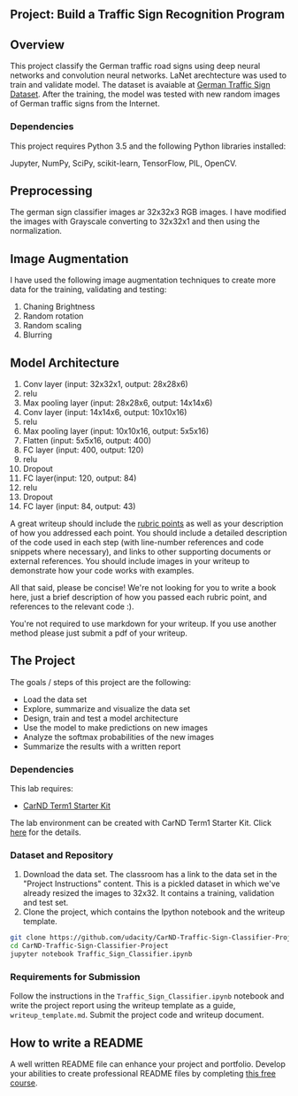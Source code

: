 ## Project: Build a Traffic Sign Recognition Program

Overview
---
This project classify the German traffic road signs using deep neural networks and convolution neural networks. LaNet arechtecture was used to train and validate model. The dataset is avaiable at [German Traffic Sign Dataset](http://benchmark.ini.rub.de/?section=gtsrb&subsection=dataset). After the training, the model was tested with new random images of German traffic signs from the Internet.

### Dependencies
This project requires Python 3.5 and the following Python libraries installed:

Jupyter,
NumPy,
SciPy,
scikit-learn,
TensorFlow,
PIL,
OpenCV.

Preprocessing
---
The german sign classifier images ar 32x32x3 RGB images. I have modified the images with Grayscale converting to 32x32x1 and then using the normalization.

Image Augmentation
---
I have used the following image augmentation techniques to create more data for the training, validating and testing:
1. Chaning Brightness
2. Random rotation
3. Random scaling
4. Blurring

Model Architecture
---
1. Conv layer (input: 32x32x1, output: 28x28x6)
2. relu
3. Max pooling layer (input: 28x28x6, output: 14x14x6)
4. Conv layer (input: 14x14x6, output: 10x10x16)
5. relu
6. Max pooling layer (input: 10x10x16, output: 5x5x16)
7. Flatten (input: 5x5x16, output: 400)
8. FC layer (input: 400, output: 120)
9. relu
10. Dropout
11. FC layer(input: 120, output: 84)
12. relu
13. Dropout
14. FC layer (input: 84, output: 43)


A great writeup should include the [rubric points](https://review.udacity.com/#!/rubrics/481/view) as well as your description of how you addressed each point.  You should include a detailed description of the code used in each step (with line-number references and code snippets where necessary), and links to other supporting documents or external references.  You should include images in your writeup to demonstrate how your code works with examples.  

All that said, please be concise!  We're not looking for you to write a book here, just a brief description of how you passed each rubric point, and references to the relevant code :). 

You're not required to use markdown for your writeup.  If you use another method please just submit a pdf of your writeup.

The Project
---
The goals / steps of this project are the following:
* Load the data set
* Explore, summarize and visualize the data set
* Design, train and test a model architecture
* Use the model to make predictions on new images
* Analyze the softmax probabilities of the new images
* Summarize the results with a written report

### Dependencies
This lab requires:

* [CarND Term1 Starter Kit](https://github.com/udacity/CarND-Term1-Starter-Kit)

The lab environment can be created with CarND Term1 Starter Kit. Click [here](https://github.com/udacity/CarND-Term1-Starter-Kit/blob/master/README.md) for the details.

### Dataset and Repository

1. Download the data set. The classroom has a link to the data set in the "Project Instructions" content. This is a pickled dataset in which we've already resized the images to 32x32. It contains a training, validation and test set.
2. Clone the project, which contains the Ipython notebook and the writeup template.
```sh
git clone https://github.com/udacity/CarND-Traffic-Sign-Classifier-Project
cd CarND-Traffic-Sign-Classifier-Project
jupyter notebook Traffic_Sign_Classifier.ipynb
```

### Requirements for Submission
Follow the instructions in the `Traffic_Sign_Classifier.ipynb` notebook and write the project report using the writeup template as a guide, `writeup_template.md`. Submit the project code and writeup document.

## How to write a README
A well written README file can enhance your project and portfolio.  Develop your abilities to create professional README files by completing [this free course](https://www.udacity.com/course/writing-readmes--ud777).

